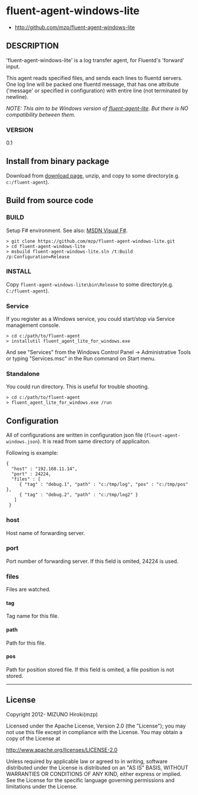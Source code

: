 # fluent-agent-windows-lite

* http://github.com/mzp/fluent-agent-windows-lite

## DESCRIPTION

'fluent-agent-windows-lite' is a log transfer agent, for Fluentd's 'forward' input.

This agent reads specified files, and sends each lines to fluentd servers. One log line will be packed one fluentd message, that has one attribute ('message' or specified in configuration) with entire line (not terminated by newline).

*NOTE: This aim to be Windows version of [fluent-agent-lite](https://github.com/tagomoris/fluent-agent-lite). But there is NO compatibility between them.*

### VERSION

0.1

## Install from binary package

Download from [download page](https://github.com/mzp/fluent-agent-windows-lite/downloads), unzip, and copy to some directory(e.g. `c:/fluent-agent`).

## Build from source code
### BUILD

Setup F# environment. See also: [MSDN Visual F#](http://msdn.microsoft.com/en-us/vstudio/hh388569.aspx).

    > git clone https://github.com/mzp/fluent-agent-windows-lite.git
    > cd fluent-agent-windows-lite
    > msbuild fluent-agent-windows-lite.sln /t:Build /p:Configuration=Release

### INSTALL

Copy `fluent-agent-windows-lite\bin\Release` to some directory(e.g. `C:/fluent-agent`).

### Service

If you register as a Windows service, you could start/stop via Service management console.

    > cd c:/path/to/fluent-agent
    > installutil fluent_agent_lite_for_windows.exe

And see "Services" from the Windows Control Panel → Administrative Tools or typing "Services.msc" in the Run command on Start menu.

### Standalone

You could run directory. This is useful for trouble shooting.

    > cd c:/path/to/fluent-agent
    > fluent_agent_lite_for_windows.exe /run

## Configuration

All of configurations are written in configuration json file (`fleunt-agent-windows.json`). It is read from same directory of applicaiton.

Following is example:

    {
      "host" : "192.168.11.14",
      "port" : 24224,
      "files" : [
         { "tag" : "debug.1", "path" : "c:/tmp/log", "pos" : "c:/tmp/pos" },
         { "tag" : "debug.2", "path" : "c:/tmp/log2" }
       ]
     }

### host

Host name of forwarding server.

### port

Port number of forwarding server. If this field is omited, 24224 is used.

### files

Files are watched.

#### tag

Tag name for this file.

#### path

Path for this file.

#### pos

Path for position stored file. If this field is omited, a file position is not stored.

*****

## License

Copyright 2012- MIZUNO Hiroki(mzp)

Licensed under the Apache License, Version 2.0 (the "License");
you may not use this file except in compliance with the License.
You may obtain a copy of the License at

   http://www.apache.org/licenses/LICENSE-2.0

Unless required by applicable law or agreed to in writing, software
distributed under the License is distributed on an "AS IS" BASIS,
WITHOUT WARRANTIES OR CONDITIONS OF ANY KIND, either express or implied.
See the License for the specific language governing permissions and
limitations under the License.


